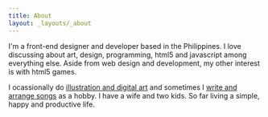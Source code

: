 ```yaml
---
title: About
layout: _layouts/_about
---
```

I'm a front-end designer and developer based in the Philippines. I love discussing about art, design, programming, html5 and javascript among everything else. Aside from web design and development, my other interest is with html5 games.

I ocassionally do [illustration and digital art](http://www.behance.net/gallery/Wings-Of-Lemuria/1490021) and sometimes I [write and arrange songs](http://soundcloud.com/jamesflorentino) as a hobby. I have a wife and two kids. So far living a simple, happy and productive life. 
